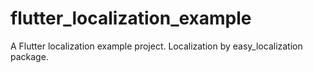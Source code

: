 # flutter_localization_example

A Flutter localization example project.
Localization by easy_localization package.